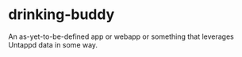 drinking-buddy
==============

An as-yet-to-be-defined app or webapp or something that leverages Untappd data in some way.
